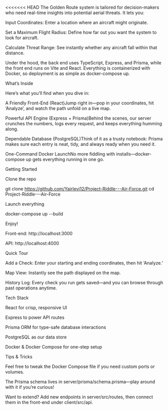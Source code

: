 <<<<<<< HEAD
The Golden Route system is tailored for decision-makers who need real-time insights into potential aerial threats. It lets you:

Input Coordinates: Enter a location where an aircraft might originate.

Set a Maximum Flight Radius: Define how far out you want the system to look for aircraft.

Calculate Threat Range: See instantly whether any aircraft fall within that distance.

Under the hood, the back end uses TypeScript, Express, and Prisma, while the front end runs on Vite and React. Everything is containerized with Docker, so deployment is as simple as docker-compose up.

What’s Inside

Here’s what you’ll find when you dive in:

A Friendly Front-End (React)Jump right in—pop in your coordinates, hit ‘Analyze’, and watch the path unfold on a live map.

Powerful API Engine (Express + Prisma)Behind the scenes, our server crunches the numbers, logs every request, and keeps everything humming along.

Dependable Database (PostgreSQL)Think of it as a trusty notebook: Prisma makes sure each entry is neat, tidy, and always ready when you need it.

One-Command Docker LaunchNo more fiddling with installs—docker-compose up gets everything running in one go.

Getting Started

Clone the repo

git clone https://github.com/Yairlevi12/Project-Riddle---Air-Force.git
cd Project-Riddle---Air-Force

Launch everything

docker-compose up --build

Enjoy!

Front-end: http://localhost:3000

API:        http://localhost:4000

Quick Tour

Add a Check: Enter your starting and ending coordinates, then hit ‘Analyze.’

Map View: Instantly see the path displayed on the map.

History Log: Every check you run gets saved—and you can browse through past operations anytime.

Tech Stack

React for crisp, responsive UI

Express to power API routes

Prisma ORM for type-safe database interactions

PostgreSQL as our data store

Docker & Docker Compose for one-step setup

Tips & Tricks

Feel free to tweak the Docker Compose file if you need custom ports or volumes.

The Prisma schema lives in server/prisma/schema.prisma—play around with it if you’re curious!

Want to extend? Add new endpoints in server/src/routes, then connect them in the front-end under client/src/api.
